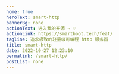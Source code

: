 ```yaml
---
home: true
heroText: smart-http
bannerBg: none
actionText: 进入我的开源 → 💡
actionLink: https://smartboot.tech/feat/
tagline: 追求极致的轻量级可编程 http 服务器
title: smart-http
date: 2022-10-27 12:23:10
permalink: /smart-http/
postList: none
---
```

